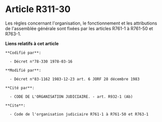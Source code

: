 # Article R311-30

Les règles concernant l'organisation, le fonctionnement et les attributions de l'assemblée générale sont fixées par les
articles R761-1 à R761-50 et R763-1.

**Liens relatifs à cet article**

	**Codifié par**:

	  - Décret n°78-330 1978-03-16

	**Modifié par**:

	  - Décret n°83-1162 1983-12-23 art. 6 JORF 28 décembre 1983

	**Cité par**:

	  - CODE DE L'ORGANISATION JUDICIAIRE. - art. R932-1 (Ab)

	**Cite**:

	  - Code de l'organisation judiciaire R761-1 à R761-50 et R763-1
